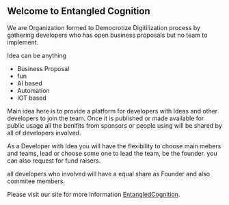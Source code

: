 ## Welcome to Entangled Cognition

We are Organization formed to Democrotize Digitilization process by gathering developers who has open business proposals but no team to implement.

Idea can be anything 
+ Business Proposal
+ fun  
+ AI based 
+ Automation
+ IOT based

Main idea here is to provide a platform for developers with Ideas and other developers to join the team. Once it is published or made available for public usage all the benifits from sponsors or people using will be shared by all of developers involved. 

As a Developer with Idea you will have the flexibility to choose main mebers and teams, lead or choose some one to lead the team, be the founder. you can also request for fund raisers.

all developers who involved will have a equal share as Founder and also commitee members.

Please visit our site for more information [EntangledCognition](entangledcognition.github.io).



